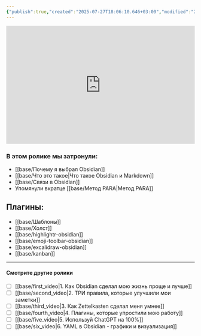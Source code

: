 ```yaml
---
{"publish":true,"created":"2025-07-27T18:06:10.646+03:00","modified":"2025-08-02T13:22:46.197+03:00","cssclasses":""}
---
```


<iframe width="100%" height="315" src="https://www.youtube.com/embed/idZzFFZBM9c"
frameborder="0" allow="accelerometer; autoplay; clipboard-write; encrypted-media; gyroscope; picture-in-picture"
allowfullscreen></iframe>

### **В этом ролике мы затронули:**

- [[base/Почему я выбрал Obsidian]]
- [[base/Что это такое\|Что такое Obsidian и Markdown]]
- [[base/Связи в Obsidian]]
- Упомянули вкратце [[base/Метод PARA\|Метод PARA]]

## **Плагины**:

- [[base/Шаблоны]]
- [[base/Холст]]
- [[base/highlightr-obsidian]]
- [[base/emoji-toolbar-obsidian]]
- [[base/excalidraw-obsidian]]
- [[base/kanban]]

---
#### Смотрите другие ролики

- [ ] [[base/first_video\|1. Как Obsidian сделал мою жизнь проще и лучше]]
- [ ] [[base/second_video\|2. ТРИ правила, которые улучшили мои заметки]]
- [ ]  [[base/third_video\|3. Как Zettelkasten сделал меня умнее]]
- [ ] [[base/fourth_video\|4. Плагины, которые упростили мою работу]]
- [ ] [[base/five_video\|5. Используй ChatGPT на 100%]]
- [ ] [[base/six_video\|6. YAML в Obsidian - графики и визуализация]]